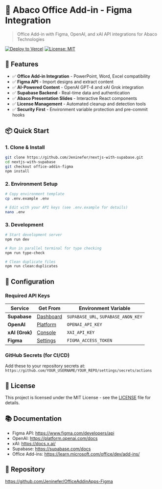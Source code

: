 # 🏢 Abaco Office Add-in - Figma Integration

> Office Add-in with Figma, OpenAI, and xAI API integrations for Abaco Technologies

[![Deploy to Vercel](https://github.com/Jeninefer/nextjs-with-supabase/actions/workflows/deploy.yml/badge.svg)](https://github.com/Jeninefer/nextjs-with-supabase/actions/workflows/deploy.yml)
[![License: MIT](https://img.shields.io/badge/License-MIT-yellow.svg)](https://opensource.org/licenses/MIT)

## 🚀 Features

- ✅ **Office Add-in Integration** - PowerPoint, Word, Excel compatibility
- ✅ **Figma API** - Import designs and extract content
- ✅ **AI-Powered Content** - OpenAI GPT-4 and xAI Grok integration
- ✅ **Supabase Backend** - Real-time data and authentication
- ✅ **Abaco Presentation Slides** - Interactive React components
- ✅ **License Management** - Automated cleanup and detection tools
- ✅ **Security First** - Environment variable protection and pre-commit hooks

## 📦 Quick Start

### 1. Clone & Install

```bash
git clone https://github.com/Jeninefer/nextjs-with-supabase.git
cd nextjs-with-supabase
git checkout office-addin-figma
npm install
```

### 2. Environment Setup

```bash
# Copy environment template
cp .env.example .env

# Edit with your API keys (see .env.example for details)
nano .env
```

### 3. Development

```bash
# Start development server
npm run dev

# Run in parallel terminal for type checking
npm run type-check

# Clean duplicate files
npm run clean:duplicates
```

## 🔧 Configuration

### Required API Keys

| Service | Get From | Environment Variable |
|---------|----------|---------------------|
| **Supabase** | [Dashboard](https://supabase.com/dashboard) | `SUPABASE_URL`, `SUPABASE_ANON_KEY` |
| **OpenAI** | [Platform](https://platform.openai.com/api-keys) | `OPENAI_API_KEY` |
| **xAI (Grok)** | [Console](https://console.x.ai/) | `XAI_API_KEY` |
| **Figma** | [Settings](https://www.figma.com/settings) | `FIGMA_ACCESS_TOKEN` |

### GitHub Secrets (for CI/CD)

Add these to your repository secrets at:
`https://github.com/YOUR_USERNAME/YOUR_REPO/settings/secrets/actions`

## 📜 License

This project is licensed under the MIT License - see the [LICENSE](LICENSE) file for details.

## 📚 Documentation

- Figma API: <https://www.figma.com/developers/api>
- OpenAI: <https://platform.openai.com/docs>
- xAI: <https://docs.x.ai/>
- Supabase: <https://supabase.com/docs>
- Office Add-ins: <https://learn.microsoft.com/office/dev/add-ins/>

## 📁 Repository

<https://github.com/Jeninefer/OfficeAddinApps-Figma>
